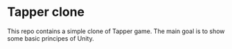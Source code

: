 # Tapper clone 

This repo contains a simple clone of Tapper game. The main goal is to show some basic principes of Unity.
